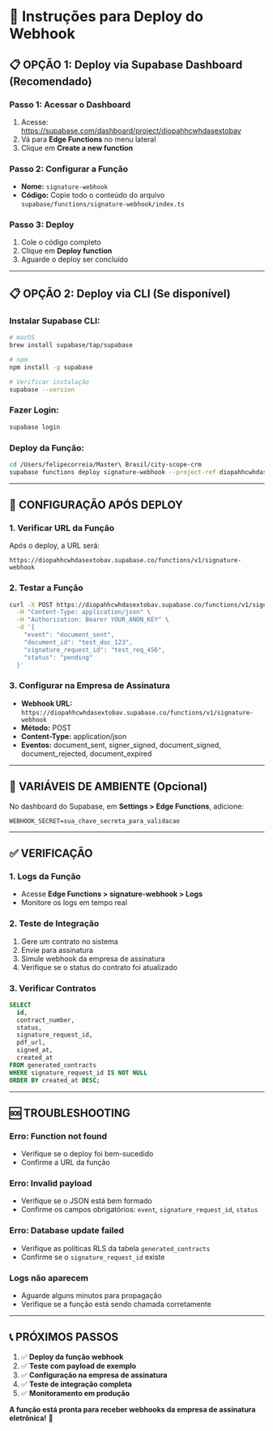 # 🚀 Instruções para Deploy do Webhook

## 📋 **OPÇÃO 1: Deploy via Supabase Dashboard (Recomendado)**

### **Passo 1: Acessar o Dashboard**
1. Acesse: https://supabase.com/dashboard/project/diopahhcwhdasextobav
2. Vá para **Edge Functions** no menu lateral
3. Clique em **Create a new function**

### **Passo 2: Configurar a Função**
- **Nome:** `signature-webhook`
- **Código:** Copie todo o conteúdo do arquivo `supabase/functions/signature-webhook/index.ts`

### **Passo 3: Deploy**
1. Cole o código completo
2. Clique em **Deploy function**
3. Aguarde o deploy ser concluído

---

## 📋 **OPÇÃO 2: Deploy via CLI (Se disponível)**

### **Instalar Supabase CLI:**
```bash
# macOS
brew install supabase/tap/supabase

# npm
npm install -g supabase

# Verificar instalação
supabase --version
```

### **Fazer Login:**
```bash
supabase login
```

### **Deploy da Função:**
```bash
cd /Users/felipecorreia/Master\ Brasil/city-scope-crm
supabase functions deploy signature-webhook --project-ref diopahhcwhdasextobav
```

---

## 🔧 **CONFIGURAÇÃO APÓS DEPLOY**

### **1. Verificar URL da Função**
Após o deploy, a URL será:
```
https://diopahhcwhdasextobav.supabase.co/functions/v1/signature-webhook
```

### **2. Testar a Função**
```bash
curl -X POST https://diopahhcwhdasextobav.supabase.co/functions/v1/signature-webhook \
  -H "Content-Type: application/json" \
  -H "Authorization: Bearer YOUR_ANON_KEY" \
  -d '{
    "event": "document_sent",
    "document_id": "test_doc_123",
    "signature_request_id": "test_req_456",
    "status": "pending"
  }'
```

### **3. Configurar na Empresa de Assinatura**
- **Webhook URL:** `https://diopahhcwhdasextobav.supabase.co/functions/v1/signature-webhook`
- **Método:** POST
- **Content-Type:** application/json
- **Eventos:** document_sent, signer_signed, document_signed, document_rejected, document_expired

---

## 🔐 **VARIÁVEIS DE AMBIENTE (Opcional)**

No dashboard do Supabase, em **Settings > Edge Functions**, adicione:

```env
WEBHOOK_SECRET=sua_chave_secreta_para_validacao
```

---

## ✅ **VERIFICAÇÃO**

### **1. Logs da Função**
- Acesse **Edge Functions > signature-webhook > Logs**
- Monitore os logs em tempo real

### **2. Teste de Integração**
1. Gere um contrato no sistema
2. Envie para assinatura
3. Simule webhook da empresa de assinatura
4. Verifique se o status do contrato foi atualizado

### **3. Verificar Contratos**
```sql
SELECT 
  id,
  contract_number,
  status,
  signature_request_id,
  pdf_url,
  signed_at,
  created_at
FROM generated_contracts 
WHERE signature_request_id IS NOT NULL
ORDER BY created_at DESC;
```

---

## 🆘 **TROUBLESHOOTING**

### **Erro: Function not found**
- Verifique se o deploy foi bem-sucedido
- Confirme a URL da função

### **Erro: Invalid payload**
- Verifique se o JSON está bem formado
- Confirme os campos obrigatórios: `event`, `signature_request_id`, `status`

### **Erro: Database update failed**
- Verifique as políticas RLS da tabela `generated_contracts`
- Confirme se o `signature_request_id` existe

### **Logs não aparecem**
- Aguarde alguns minutos para propagação
- Verifique se a função está sendo chamada corretamente

---

## 📞 **PRÓXIMOS PASSOS**

1. ✅ **Deploy da função webhook**
2. ✅ **Teste com payload de exemplo**
3. ✅ **Configuração na empresa de assinatura**
4. ✅ **Teste de integração completa**
5. ✅ **Monitoramento em produção**

**A função está pronta para receber webhooks da empresa de assinatura eletrônica!** 🎉
